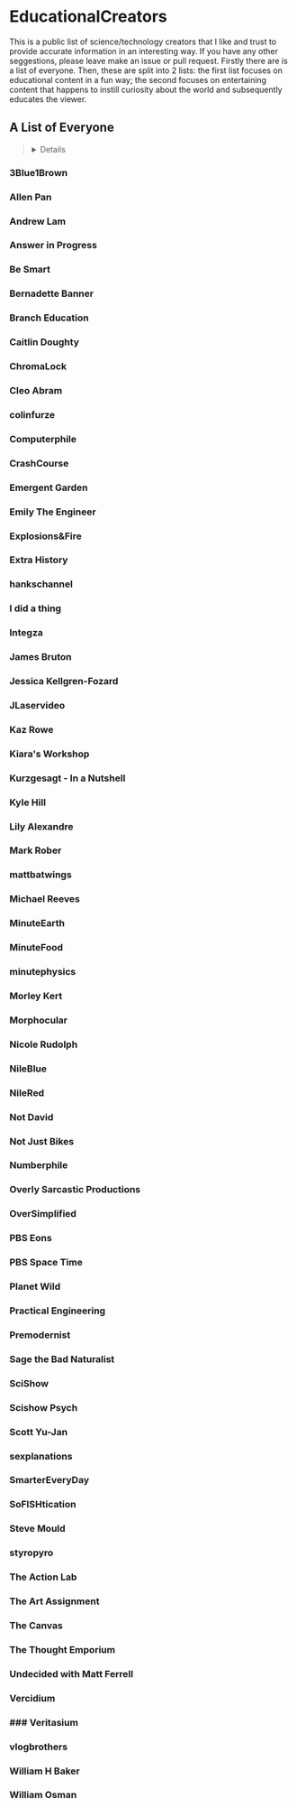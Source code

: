 # EducationalCreators
This is a public list of science/technology creators that I like and trust to provide accurate information in an interesting way. If you have any other seggestions, please leave make an issue or pull request. Firstly there are is a list of everyone. Then, these are split into 2 lists: the first list focuses on educational content in a fun way; the second focuses on entertaining content that happens to instill curiosity about the world and subsequently educates the viewer.

## A List of Everyone
> <details>
  <summary></summary>
 
  ### 3Blue1Brown

  ### Allen Pan

  ### Andrew Lam

  ### Answer in Progress

  ### Be Smart

  ### Bernadette Banner

  ### Branch Education

  ### Caitlin Doughty

  ### ChromaLock

  ### Cleo Abram

  ### colinfurze

  ### Computerphile

  ### CrashCourse

  ### Emergent Garden

  ### Emily The Engineer

  ### Explosions&Fire

  ### Extra History

  ### hankschannel

  ### I did a thing

  ### Integza

  ### James Bruton

  ### Jessica Kellgren-Fozard

  ### JLaservideo

  ### Kaz Rowe

  ### Kiara's Workshop

  ### Kurzgesagt - In a Nutshell

  ### Kyle Hill

  ### Lily Alexandre

  ### Mark Rober

  ### mattbatwings

  ### Michael Reeves

  ### MinuteEarth

  ### MinuteFood

  ### minutephysics

  ### Morley Kert

  ### Morphocular

  ### Nicole Rudolph

  ### NileBlue

  ### NileRed

  ### Not David

  ### Not Just Bikes

  ### Numberphile

  ### Overly Sarcastic Productions

  ### OverSimplified

  ### PBS Eons

  ### PBS Space Time

  ### Planet Wild

  ### Practical Engineering

  ### Premodernist

  ### Sage the Bad Naturalist

  ### SciShow

  ### Scishow Psych

  ### Scott Yu-Jan

  ### sexplanations

  ### SmarterEveryDay

  ### SoFISHtication

  ### Steve Mould

  ### styropyro

  ### The Action Lab

  ### The Art Assignment

  ### The Canvas

  ### The Thought Emporium

  ### Undecided with Matt Ferrell

  ### Vercidium

  ### ### Veritasium

  ### vlogbrothers

  ### William H Baker

  ### William Osman

</details>